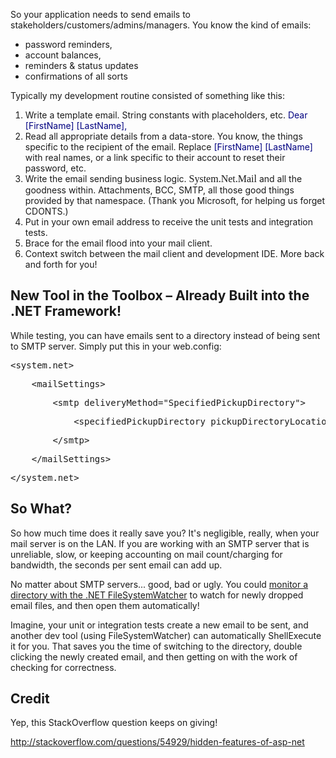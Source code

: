 <!--Title:"Generating Automated Emails – Close your Mail Client During Development", PublishedOn:"2009-06-01T12:25:37", Intro:"So your application needs to send emails to stakeholders/customers/admins/managers. You know the kin" -->

<span>
  <p>So your application needs to send emails to stakeholders/customers/admins/managers. You know the kind of emails:</p>
  <ul>
    <li>password reminders, </li>
    <li>account balances, </li>
    <li>reminders &amp; status updates </li>
    <li>confirmations of all sorts </li>
  </ul>
  <p>Typically my development routine consisted of something like this:</p>
  <ol>
    <li>Write a template email. String constants with placeholders, etc. <font color="#000080">Dear [FirstName] [LastName],</font></li>
    <li>Read all appropriate details from a data-store. You know, the things specific to the recipient of the email. Replace <font color="#000080">[FirstName] [LastName]</font> with real names, or a link specific to their account to reset their password, etc. </li>
    <li>Write the email sending business logic. <font size="3" face="Consolas">System.Net.Mail</font> and all the goodness within. Attachments, BCC, SMTP, all those good things provided by that namespace. (Thank you Microsoft, for helping us forget CDONTS.) </li>
    <li>Put in your own email address to receive the unit tests and integration tests. </li>
    <li>Brace for the email flood into your mail client. </li>
    <li>Context switch between the mail client and development IDE. More back and forth for you! </li>
  </ol>
  <h2>New Tool in the Toolbox – Already Built into the .NET Framework!</h2>
  <p>While testing, you can have emails sent to a directory instead of being sent to SMTP server. Simply put this in your web.config: </p>
  <div class="csharpcode">
    <pre class="alt">&lt;system.net&gt; </pre>
    <pre>    &lt;mailSettings&gt; </pre>
    <pre class="alt">        &lt;smtp deliveryMethod=<span class="str">"SpecifiedPickupDirectory"</span>&gt; </pre>
    <pre>            &lt;specifiedPickupDirectory pickupDirectoryLocation="c:\SomeEmailDirectory\" /&gt; </pre>
    <pre class="alt">        &lt;/smtp&gt; </pre>
    <pre>    &lt;/mailSettings&gt; </pre>
    <pre class="alt">&lt;/system.net&gt; </pre>
  </div>
  <style type="text/css">
//<![CDATA[


.csharpcode, .csharpcode pre
{
	font-size: small;
	color: black;
	font-family: consolas, &quot;Courier New&quot;, courier, monospace;
	background-color: #ffffff;
	/*white-space: pre;*/
}
.csharpcode pre { margin: 0em; }
.csharpcode .rem { color: #008000; }
.csharpcode .kwrd { color: #0000ff; }
.csharpcode .str { color: #006080; }
.csharpcode .op { color: #0000c0; }
.csharpcode .preproc { color: #cc6633; }
.csharpcode .asp { background-color: #ffff00; }
.csharpcode .html { color: #800000; }
.csharpcode .attr { color: #ff0000; }
.csharpcode .alt 
{
	background-color: #f4f4f4;
	width: 100%;
	margin: 0em;
}
.csharpcode .lnum { color: #606060; }
//]]>//
</style>
  <h2></h2>
  <h2>So What?</h2>
  <p>So how much time does it really save you? It's negligible, really, when your mail server is on the LAN. If you are working with an SMTP server that is unreliable, slow, or keeping accounting on mail count/charging for bandwidth, the seconds per sent email can add up. </p>
  <p>No matter about SMTP servers... good, bad or ugly. You could <a href="http://articles.techrepublic.com.com/5100-10878_11-6165137.html" target="_blank">monitor a directory with the .NET FileSystemWatcher</a> to watch for newly dropped email files, and then open them automatically! </p>
  <p>Imagine, your unit or integration tests create a new email to be sent, and another dev tool (using FileSystemWatcher) can automatically ShellExecute it for you. That saves you the time of switching to the directory, double clicking the newly created email, and then getting on with the work of checking for correctness.</p>
  <h2>Credit</h2>
  <p>Yep, this StackOverflow question keeps on giving!</p>
  <p>
    <a href="http://stackoverflow.com/questions/54929/hidden-features-of-asp-net">http://stackoverflow.com/questions/54929/hidden-features-of-asp-net</a>
  </p>
</span>